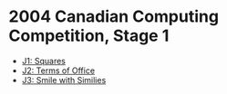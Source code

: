 # 2004 Canadian Computing Competition, Stage 1

* [J1: Squares][]
* [J2: Terms of Office][]
* [J3: Smile with Similies][]

[J1: Squares]:             http://www.dmoj.ca/problem/ccc04j1
[J2: Terms of Office]:     http://www.dmoj.ca/problem/ccc04j2
[J3: Smile with Similies]: https://dmoj.ca/problem/ccc04j3
